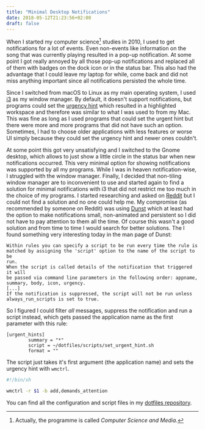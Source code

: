 ```yaml
---
title: "Minimal Desktop Notifications"
date: 2018-05-12T21:23:56+02:00
draft: false
---
```


When I started my computer science[^1] studies in 2010, I used to get
notifications for a lot of events.
Even non-events like information on the song that was currently playing
resulted in a pop-up notification.
At some point I got really annoyed by all those pop-up notifications and
replaced all of them with badges on the dock icon or in the status bar.
This also had the advantage that I could leave my laptop for while, come back
and did not miss anything important since all notifications persisted the whole
time.

Since I switched from macOS to Linux as my main operating system, I used
[i3](https://i3wm.org/) as my window manager.
By default, it doesn't support notifications, but programs could set the
[urgency hint](https://tronche.com/gui/x/icccm/sec-4.html#s-4.1.2.4) which
resulted in a highlighted workspace and therefore was similar to what I was used
to from my Mac.
This was fine as long as I used programs that could set the urgent hint but
there were more and more programs that did not have such an option.
Sometimes, I had to choose older applications with less features or worse UI
simply because they could set the urgency hint and newer ones couldn't.

At some point this got very unsatisfying and I switched to the Gnome desktop,
which allows to just show a little circle in the status bar when new
notifications occurred.
This very minimal option for showing notifications was supported by all my
programs.
While I was in heaven notification-wise, I struggled with the window manager.
Finally, I decided that non-tiling window manager are to inconvenient to use and
started again to find a solution for minimal notifications with i3 that did not
restrict me too much in the choice of my programs.
I started researching and asked on
[Reddit](https://www.reddit.com/r/i3wm/comments/7egp8x/minimal_notifications/)
but I could not find a solution and no one could help me.
My compromise (as recommended by someone on Reddit) was using
[Dunst](https://github.com/dunst-project/dunst) which at least had the option to
make notifications small, non-animated and persistent so I did not have to pay
attention to them all the time.
Of course this wasn't a good solution and from time to time I would search for
better solutions.
The I found something very interesting today in the man page
of Dunst:

```plaintext
Within rules you can specify a script to be run every time the rule is
matched by assigning the 'script' option to the name of the script to be
run.
When the script is called details of the notification that triggered it will
be passed via command line parameters in the following order: appname,
summary, body, icon, urgency.
[...]
If the notification is suppressed, the script will not be run unless
always_run_scripts is set to true.
```

So I figured I could filter *all* messages, suppress the notification and run a
script instead, which gets passed the application name as the first parameter
with this rule:

```plaintext
[urgent_hints]
        summary = "*"
        script = ~/dotfiles/scripts/set_urgent_hint.sh
        format = ""
```

The script just takes it's first argument (the application name) and sets the
urgency hint with `wmctrl`.

```sh
#!/bin/sh

wmctrl -r $1 -b add,demands_attention
```

You can find all the configuration and script files in my [dotfiles
repository](https://github.com/NicolaiRuckel/dotfiles).

[^1]: Actually, the programme is called *Computer Science and Media*.
